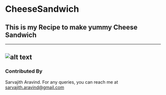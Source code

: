 # CheeseSandwich

## This is my Recipe to make yummy **Cheese Sandwich**
---
![alt text](https://www.vhv.rs/dpng/d/436-4369198_grilled-cheese-png-egg-and-cheese-sandwich-png.png "Logo grilled cheese sandwich")
---
### Contributed By
Sarvajith Aravind.
For any queries, you can reach me at sarvajith.aravind@gmail.com